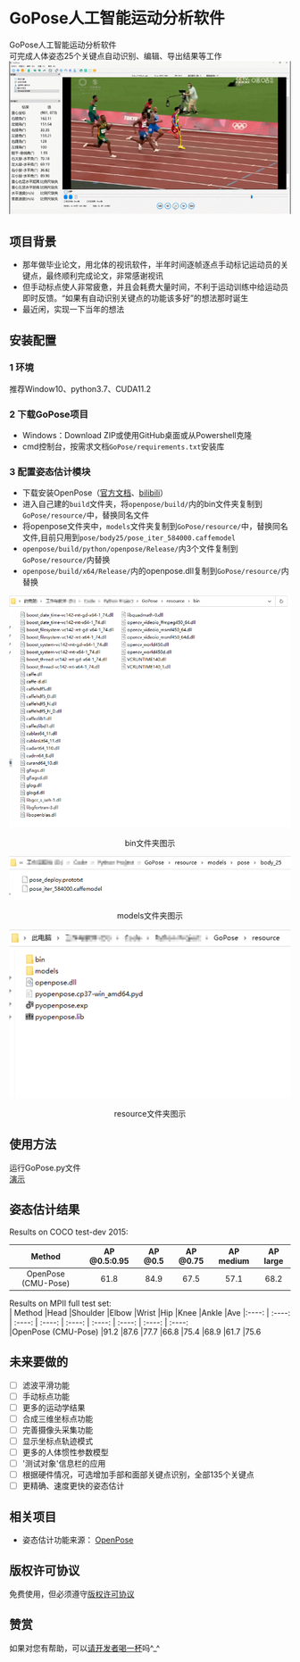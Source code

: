 # GoPose人工智能运动分析软件
GoPose人工智能运动分析软件  
可完成人体姿态25个关键点自动识别、编辑、导出结果等工作  
![image](https://github.com/chenxh5678/GoPose/blob/main/README/Image/1.gif)
## 项目背景
- 那年做毕业论文，用北体的视讯软件，半年时间逐帧逐点手动标记运动员的关键点，最终顺利完成论文，非常感谢视讯  
- 但手动标点使人非常疲惫，并且会耗费大量时间，不利于运动训练中给运动员即时反馈。“如果有自动识别关键点的功能该多好”的想法那时诞生  
- 最近闲，实现一下当年的想法  
## 安装配置
### 1 环境
推荐Window10、python3.7、CUDA11.2
### 2 下载GoPose项目
- Windows：Download ZIP或使用GitHub桌面或从Powershell克隆  
- cmd控制台，按需求文档`GoPose/requirements.txt`安装库
### 3 配置姿态估计模块
- 下载安装OpenPose（[官方文档](https://github.com/CMU-Perceptual-Computing-Lab/openpose)、[bilibili](https://www.bilibili.com/video/BV1WV411v7aj)）  
- 进入自己建的`build`文件夹，将`openpose/build/`内的bin文件夹复制到`GoPose/resource/`中，替换同名文件  
- 将openpose文件夹中，`models`文件夹复制到`GoPose/resource/`中，替换同名文件,目前只用到`pose/body25/pose_iter_584000.caffemodel`  
- `openpose/build/python/openpose/Release/`内3个文件复制到`GoPose/resource/`内替换  
- `openpose/build/x64/Release/`内的openpose.dll复制到`GoPose/resource/`内替换  

![image](https://github.com/chenxh5678/GoPose/blob/main/README/Image/bin.png)  
<center>bin文件夹图示</center>   


![image](https://github.com/chenxh5678/GoPose/blob/main/README/Image/models.png)  
<center>models文件夹图示</center>   


![image](https://github.com/chenxh5678/GoPose/blob/main/README/Image/resource.png)  
<center>resource文件夹图示</center>   

## 使用方法
运行GoPose.py文件  
[演示](https://www.bilibili.com/video/BV1QP4y1s76N/)
## 姿态估计结果  
Results on COCO test-dev 2015:  

| Method | AP @0.5:0.95 | AP @0.5 | AP @0.75 | AP medium | AP large  
| :----: | :----: | :----: | :----: | :----: | :----: 
| OpenPose (CMU-Pose)	| 61.8 | 84.9 | 67.5 | 57.1 | 68.2  


Results on MPII full test set:  
| Method	|Head	|Shoulder	|Elbow	|Wrist	|Hip	|Knee	|Ankle	|Ave
|:----: | :----: | :----: | :----: | :----: | :----: | :----: | :----: | :----:  
|OpenPose (CMU-Pose)	|91.2	|87.6	|77.7	|66.8	|75.4	|68.9	|61.7	|75.6  

## 未来要做的
- [ ] 滤波平滑功能
- [ ] 手动标点功能
- [ ] 更多的运动学结果
- [ ] 合成三维坐标点功能
- [ ] 完善摄像头采集功能
- [ ] 显示坐标点轨迹模式
- [ ] 更多的人体惯性参数模型
- [ ] '测试对象'信息栏的应用
- [ ] 根据硬件情况，可选增加手部和面部关键点识别，全部135个关键点
- [ ] 更精确、速度更快的姿态估计
## 相关项目
- 姿态估计功能来源： [OpenPose](https://github.com/CMU-Perceptual-Computing-Lab/openpose)
## 版权许可协议
免费使用，但必须遵守[版权许可协议](https://github.com/chenxh5678/GoPose/blob/main/LICENSE)
## 赞赏
如果对您有帮助，可以[请开发者喝一杯](https://github.com/chenxh5678/GoPose/blob/main/README/Image/%E8%AF%B7%E4%BD%9C%E8%80%85%E5%96%9D%E4%B8%80%E6%9D%AF.png)吗^_^
